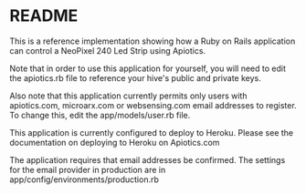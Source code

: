 # README

This is a reference implementation showing how a Ruby on Rails application can control a NeoPixel 240 Led Strip using Apiotics.

Note that in order to use this application for yourself, you will need to edit the apiotics.rb file to reference your hive's public and private keys.

Also note that this application currently permits only users with apiotics.com, microarx.com or websensing.com email addresses to register.  To change this, edit the app/models/user.rb file.

This application is currently configured to deploy to Heroku.  Please see the documentation on deploying to Heroku on Apiotics.com

The application requires that email addresses be confirmed.  The settings for the email provider in production are in app/config/environments/production.rb
